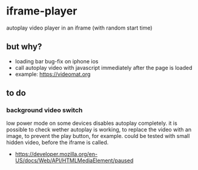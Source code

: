 # iframe-player
autoplay video player in an iframe (with random start time)

## but why?
* loading bar bug-fix on iphone ios
* call autoplay video with javascript immediately after the page is loaded
* example: https://videomat.org

## to do

### background video switch
low power mode on some devices disables autoplay completely. it is possible to check wether autoplay is working, to replace the video with an image, to prevent the play button, for example. could be tested with small hidden video, before the iframe is called. 

* https://developer.mozilla.org/en-US/docs/Web/API/HTMLMediaElement/paused
